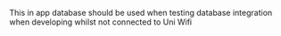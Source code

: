 This in app database should be used when testing database integration
when developing whilst not connected to Uni Wifi